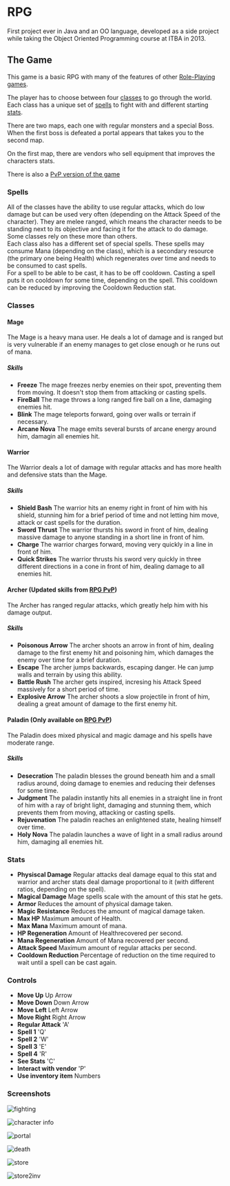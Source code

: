 # RPG

First project ever in Java and an OO language, developed as a side project while taking the Object Oriented Programming course at ITBA in 2013.

## The Game
This game is a basic RPG with many of the features of other [Role-Playing games](https://en.wikipedia.org/wiki/Role-playing_video_game).

The player has to choose between four [classes](#classes) to go through the world. Each class has a unique set of [spells](#spells) to fight with and different starting [stats](#stats).

There are two maps, each one with regular monsters and a special Boss. When the first boss is defeated a portal appears that takes you to the second map.

On the first map, there are vendors who sell equipment that improves the characters stats.

There is also a [PvP version of the game](https://github.com/gnardini/RPG-PvP)

### Spells
All of the classes have the ability to use regular attacks, which do low damage but can be used very often (depending on the Attack Speed of the character). They are melee ranged, which means the character needs to be standing next to its objective and facing it for the attack to do damage. Some classes rely on these more than others.  
Each class also has a different set of special spells. These spells may consume Mana (depending on the class), which is a secondary resource (the primary one being Health) which regenerates over time and needs to be consumed to cast spells.  
For a spell to be able to be cast, it has to be off cooldown. Casting a spell puts it on cooldown for some time, depending on the spell. This cooldown can be reduced by improving the Cooldown Reduction stat.  

### Classes

#### Mage
The Mage is a heavy mana user. He deals a lot of damage and is ranged but is very vulnerable if an enemy manages to get close enough or he runs out of mana.
##### Skills
- **Freeze** The mage freezes nerby enemies on their spot, preventing them from moving. It doesn't stop them from attacking or casting spells.
- **FireBall** The mage throws a long ranged fire ball on a line, damaging enemies hit.
- **Blink** The mage teleports forward, going over walls or terrain if necessary.
- **Arcane Nova** The mage emits several bursts of arcane energy around him, damagin all enemies hit.

#### Warrior
The Warrior deals a lot of damage with regular attacks and has more health and defensive stats than the Mage.
##### Skills
- **Shield Bash** The warrior hits an enemy right in front of him with his shield, stunning him for a brief period of time and not letting him move, attack or cast spells for the duration.
- **Sword Thrust** The warrior thursts his sword in front of him, dealing massive damage to anyone standing in a short line in front of him. 
- **Charge** The warrior charges forward, moving very quickly in a line in front of him.
- **Quick Strikes** The warrior thrusts his sword very quickly in three different directions in a cone in front of him, dealing damage to all enemies hit.

#### Archer (Updated skills from [RPG PvP](https://github.com/gnardini/RPG-PvP))
The Archer has ranged regular attacks, which greatly help him with his damage output.
##### Skills
- **Poisonous Arrow** The archer shoots an arrow in front of him, dealing damage to the first enemy hit and poisoning him, which damages the enemy over time for a brief duration.
- **Escape** The archer jumps backwards, escaping danger. He can jump walls and terrain by using this ability.
- **Battle Rush** The archer gets inspired, incresing his Attack Speed massively for a short period of time.
- **Explosive Arrow** The archer shoots a slow projectile in front of him, dealing a great amount of damage to the first enemy hit.

#### Paladin (Only available on [RPG PvP](https://github.com/gnardini/RPG-PvP))
The Paladin does mixed physical and magic damage and his spells have moderate range.
##### Skills
- **Desecration** The paladin blesses the ground beneath him and a small radius around, doing damage to enemies and reducing their defenses for some time.
- **Judgment** The paladin instantly hits all enemies in a straight line in front of him with a ray of bright light, damaging and stunning them, which prevents them from moving, attacking or casting spells.
- **Rejuvenation** The paladin reaches an enlightened state, healing himself over time.
- **Holy Nova** The paladin launches a wave of light in a small radius around him, damaging all enemies hit.

### Stats

- **Physiscal Damage** Regular attacks deal damage equal to this stat and warrior and archer stats deal damage proportional to it (with different ratios, depending on the spell).
- **Magical Damage** Mage spells scale with the amount of this stat he gets.
- **Armor** Reduces the amount of physical damage taken.
- **Magic Resistance** Reduces the amount of magical damage taken.
- **Max HP** Maximum amount of Health.
- **Max Mana** Maximum amount of mana.
- **HP Regeneration** Amount of Healthrecovered per second.
- **Mana Regeneration** Amount of Mana recovered per second.
- **Attack Speed** Maximum amount of regular attacks per second.
- **Cooldown Reduction** Percentage of reduction on the time required to wait until a spell can be cast again.

### Controls
- **Move Up** Up Arrow
- **Move Down** Down Arrow
- **Move Left** Left Arrow
- **Move Right** Right Arrow
- **Regular Attack** 'A'
- **Spell 1** 'Q'
- **Spell 2** 'W'
- **Spell 3** 'E'
- **Spell 4** 'R'
- **See Stats** 'C'
- **Interact with vendor** 'P'
- **Use inventory item** Numbers

### Screenshots

![fighting](https://cloud.githubusercontent.com/assets/6062888/8840064/bce2b55e-30b2-11e5-86e5-9bac2580b842.png)

![character info](https://cloud.githubusercontent.com/assets/6062888/8840072/ce3d9666-30b2-11e5-9a46-a5fd7cf9cc00.png)

![portal](https://cloud.githubusercontent.com/assets/6062888/8840075/d7ad3558-30b2-11e5-8b2f-b9e761553925.png)

![death](https://cloud.githubusercontent.com/assets/6062888/8840077/db6f6fe4-30b2-11e5-8620-e838153576e2.png)

![store](https://cloud.githubusercontent.com/assets/6062888/8840079/ddd1e58c-30b2-11e5-9915-fc2c26ce396d.png)

![store2inv](https://cloud.githubusercontent.com/assets/6062888/8840080/e096c472-30b2-11e5-951b-afc38a090b9f.png)